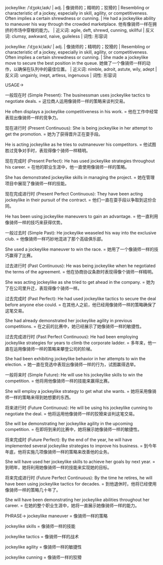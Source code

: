 jockeylike: /ˈdʒɒkɪˌlaɪk/ | adj. | 像骑师的；精明的；狡猾的 | Resembling or characteristic of a jockey, especially in skill, agility, or competitiveness.  Often implies a certain shrewdness or cunning. | He had a jockeylike ability to maneuver his way through the crowded marketplace. 他有像骑师一样在拥挤的市场中穿梭的能力。 |  近义词: agile, deft, shrewd, cunning, skillful | 反义词: clumsy, awkward, naive, guileless | 词性: 形容词

jockeylike: /ˈdʒɑːkiˌlaɪk/ | adj. | 像骑师的；精明的；狡猾的 | Resembling or characteristic of a jockey, especially in skill, agility, or competitiveness.  Often implies a certain shrewdness or cunning. |  She made a jockeylike move to secure the best position in the queue. 她做了一个像骑师一样的动作，以确保在队列中的最佳位置。 | 近义词: nimble, adroit, astute, wily, adept | 反义词: ungainly, inept, artless, ingenuous | 词性: 形容词


USAGE->

一般现在时 (Simple Present):
The businessman uses jockeylike tactics to negotiate deals. =  这位商人运用像骑师一样的策略来谈判交易。

He often displays a jockeylike competitiveness in his work. = 他在工作中经常表现出像骑师一样的竞争力。


现在进行时 (Present Continuous):
She is being jockeylike in her attempt to get the promotion. = 她为了获得晋升正在耍手段。

He is acting jockeylike as he tries to outmaneuver his competitors. = 他试图胜过竞争对手时，表现得像个骑师一样精明。


现在完成时 (Present Perfect):
He has used jockeylike strategies throughout his career. =  在他的职业生涯中，他一直使用像骑师一样的策略。

She has demonstrated jockeylike skills in managing the project. =  她在管理项目中展现了像骑师一样的技能。


现在完成进行时 (Present Perfect Continuous):
They have been acting jockeylike in their pursuit of the contract.  = 他们一直在耍手段以争取到这份合同。

He has been using jockeylike maneuvers to gain an advantage. = 他一直利用像骑师一样的技巧来获得优势。


一般过去时 (Simple Past):
He jockeylike weaseled his way into the exclusive club. = 他像骑师一样巧妙地混进了那个高级俱乐部。

She used a jockeylike maneuver to win the race. = 她用了一个像骑师一样的技巧赢得了比赛。


过去进行时 (Past Continuous):
He was being jockeylike when he negotiated the terms of the agreement. = 他在协商协议条款时表现得像个骑师一样精明。

She was acting jockeylike as she tried to get ahead in the company. = 她为了在公司里升迁，表现得像个骑师一样。


过去完成时 (Past Perfect):
He had used jockeylike tactics to secure the deal before anyone else could. = 在其他人之前，他已经用像骑师一样的策略确保了这笔交易。

She had already demonstrated her jockeylike agility in previous competitions. =  在之前的比赛中，她已经展示了她像骑师一样的敏捷性。


过去完成进行时 (Past Perfect Continuous):
He had been employing jockeylike strategies for years to climb the corporate ladder. = 多年来，他一直在运用像骑师一样的策略来攀登公司的阶梯。

She had been exhibiting jockeylike behavior in her attempts to win the election. =  她一直在竞选中表现出像骑师一样的行为，试图赢得选举。



一般将来时 (Simple Future):
He will use his jockeylike skills to win the competition. = 他将用他像骑师一样的技能来赢得比赛。

She will employ a jockeylike strategy to get what she wants. = 她将采用像骑师一样的策略来得到她想要的东西。


将来进行时 (Future Continuous):
He will be using his jockeylike cunning to negotiate the deal. = 他将运用他像骑师一样的狡猾来谈判这笔交易。

She will be demonstrating her jockeylike agility in the upcoming competition. = 在即将到来的比赛中，她将展示她像骑师一样的敏捷性。


将来完成时 (Future Perfect):
By the end of the year, he will have implemented several jockeylike strategies to improve his business. = 到今年年底，他将实施几项像骑师一样的策略来改善他的业务。

She will have used her jockeylike skills to achieve her goals by next year. =  到明年，她将利用她像骑师一样的技能来实现她的目标。


将来完成进行时 (Future Perfect Continuous):
By the time he retires, he will have been using jockeylike tactics for decades. = 到他退休时，他将已经使用像骑师一样的策略几十年了。

She will have been demonstrating her jockeylike abilities throughout her career. =  在她的整个职业生涯中，她将一直展示她像骑师一样的能力。


PHRASE->
jockeylike maneuver = 像骑师一样的策略

jockeylike skills =  像骑师一样的技能

jockeylike tactics = 像骑师一样的战术

jockeylike agility = 像骑师一样的敏捷性

jockeylike cunning = 像骑师一样的狡猾
